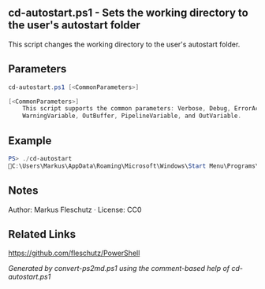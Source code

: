 ## cd-autostart.ps1 - Sets the working directory to the user's autostart folder

This script changes the working directory to the user's autostart folder.

## Parameters
```powershell
cd-autostart.ps1 [<CommonParameters>]

[<CommonParameters>]
    This script supports the common parameters: Verbose, Debug, ErrorAction, ErrorVariable, WarningAction, 
    WarningVariable, OutBuffer, PipelineVariable, and OutVariable.
```

## Example
```powershell
PS> ./cd-autostart
📂C:\Users\Markus\AppData\Roaming\Microsoft\Windows\Start Menu\Programs\Startup

```

## Notes
Author: Markus Fleschutz · License: CC0

## Related Links
https://github.com/fleschutz/PowerShell

*Generated by convert-ps2md.ps1 using the comment-based help of cd-autostart.ps1*
